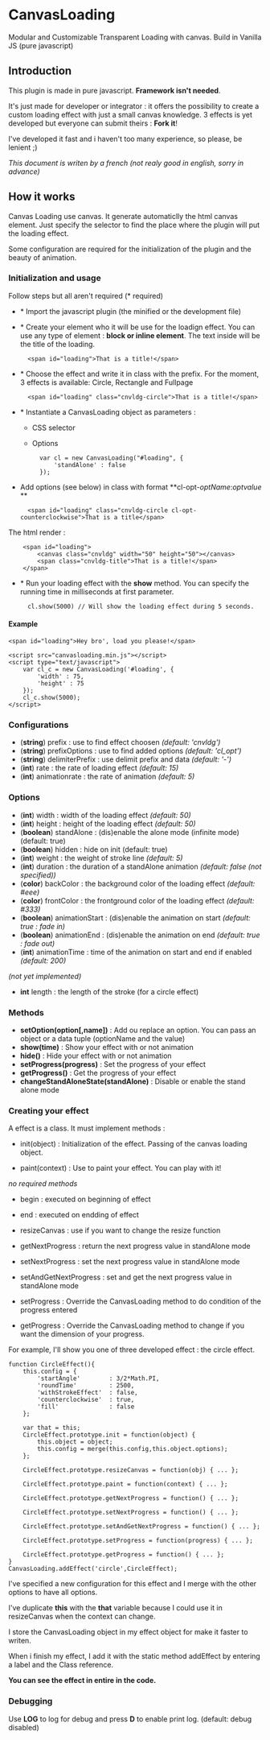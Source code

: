 CanvasLoading
=============

Modular and Customizable Transparent Loading with canvas. Build in Vanilla JS (pure javascript)


Introduction
------------

This plugin is made in pure javascript. __Framework isn't needed__.

It's just made for developer or integrator : it offers the possibility to create a custom loading effect with just a small canvas knowledge. 
3 effects is yet developed but everyone can submit theirs : __Fork it__!

I've developed it fast and i haven't too many experience, so please, be lenient ;)

*This document is writen by a french (not realy good in english, sorry in advance)*

How it works
------------

Canvas Loading use canvas. It generate automaticlly the html canvas element. Just specify the selector to find the place where the plugin will put the loading effect.

Some configuration are required for the initialization of the plugin and the beauty of animation.

### Initialization and usage ###

Follow steps but all aren't required (* required)

* \* Import the javascript plugin (the minified or the development file)

* \* Create your element who it will be use for the loadign effect. You can use any type of element : __block or inline element__. The text inside will be the title of the loading.

		<span id="loading">That is a title!</span>

* \* Choose the effect and write it in class with the prefix. For the moment, 3 effects is available: Circle, Rectangle and Fullpage

		<span id="loading" class="cnvldg-circle">That is a title!</span>

* \* Instantiate a CanvasLoading object as parameters :
	* CSS selector
	* Options

			var cl = new CanvasLoading("#loading", {
				'standAlone' : false
			});


* Add options (see below) in class with format **cl-opt-*optName*:*optvalue* **

		<span id="loading" class="cnvldg-circle cl-opt-counterclockwise">That is a title</span>


The html render :

		<span id="loading">
			<canvas class="cnvldg" width="50" height="50"></canvas>
			<span class="cnvldg-title">That is a title!</span>
		</span>

* \* Run your loading effect with the **show** method. You can specify the running time in milliseconds at first parameter. 
		
		cl.show(5000) // Will show the loading effect during 5 seconds. 

#### Example ####

	<span id="loading">Hey bro', load you please!</span>

	<script src="canvasloading.min.js"></script>
	<script type="text/javascript">
		var cl_c = new CanvasLoading('#loading', {
			'width' : 75,	
			'height' : 75	
		});
		cl_c.show(5000);
	</script>

### Configurations ###

* (__string__) prefix : use to find effect choosen *(default: 'cnvldg')*
* (__string__) prefixOptions : use to find added options *(default: 'cl_opt')*
* (__string__) delimiterPrefix : use delimit prefix and data *(default: '-')*
* (__int__) rate : the rate of loading effect *(default: 15)*
* (__int__) animationrate : the rate of animation *(default: 5)*


### Options ###

* (__int__) width : width of the loading effect *(default: 50)*
* (__int__) height : height of the loading effect *(default: 50)*
* (__boolean__) standAlone : (dis)enable the alone mode (infinite mode) (default: true)
* (__boolean__) hidden : hide on init (default: true)
* (__int__) weight : the weight of stroke line *(default: 5)*
* (__int__) duration : the duration of a standAlone animation *(default: false (not specified))*
* (__color__) backColor : the background color of the loading effect *(default: #eee)*
* (__color__) frontColor : the frontground color of the loading effect *(default: #333)*
* (__boolean__) animationStart : (dis)enable the animation on start *(default: true : fade in)*
* (__boolean__) animationEnd : (dis)enable the animation on end *(default: true : fade out)*
* (__int__) animationTime : time of the animation on start and end if enabled *(default: 200)*

*(not yet implemented)*

* __int__ length : the length of the stroke (for a circle effect)


### Methods ###

* __setOption(option[,name])__ : Add ou replace an option. You can pass an object or a data tuple (optionName and the value)
* __show(time)__ : Show your effect with or not animation
* __hide()__ : Hide your effect with or not animation
* __setProgress(progress)__ : Set the progress of your effect
* __getProgress()__ : Get the progress of your effect 
* __changeStandAloneState(standAlone)__ : Disable or enable the stand alone mode



### Creating your effect ###

A effect is a class. It must implement methods :

* init(object) : Initialization of the effect. Passing of the canvas loading object.

* paint(context) : Use to paint your effect. You can play with it!

*no required methods*

* begin : executed on beginning of effect

* end : executed on endding of effect

* resizeCanvas : use if you want to change the resize function

* getNextProgress : return the next progress value in standAlone mode

* setNextProgress : set the next progress value in standAlone mode

* setAndGetNextProgress : set and get the next progress value in standAlone mode

* setProgress : Override the CanvasLoading method to do condition of the progress entered

* getProgress : Override the CanvasLoading method to change if you want the dimension of your progress.


For example, I'll show you one of three developed effect : the circle effect.

	function CircleEffect(){
		this.config = {
			'startAngle'		: 3/2*Math.PI,
			'roundTime' 		: 2500,
			'withStrokeEffect'	: false,
			'counterclockwise'	: true,
			'fill' 				: false
		};

		var that = this;
		CircleEffect.prototype.init = function(object) {
			this.object = object;
			this.config = merge(this.config,this.object.options);
		};

		CircleEffect.prototype.resizeCanvas = function(obj) { ... };

		CircleEffect.prototype.paint = function(context) { ... };

		CircleEffect.prototype.getNextProgress = function() { ... };

		CircleEffect.prototype.setNextProgress = function() { ... };

		CircleEffect.prototype.setAndGetNextProgress = function() { ... };

		CircleEffect.prototype.setProgress = function(progress) { ... };

		CircleEffect.prototype.getProgress = function() { ... };
	}
	CanvasLoading.addEffect('circle',CircleEffect);

I've specified a new configuration for this effect and I merge with the other options to have all options.

I've duplicate __this__ with the __that__ variable because I could use it in resizeCanvas when the context can change.

I store the CanvasLoading object in my effect object for make it faster to writen.

When i finish my effect, I add it with the static method addEffect by entering a label and the Class reference.

__You can see the effect in entire in the code.__


### Debugging ###

Use __LOG__ to log for debug and press __D__ to enable print log. (default: debug disabled)
